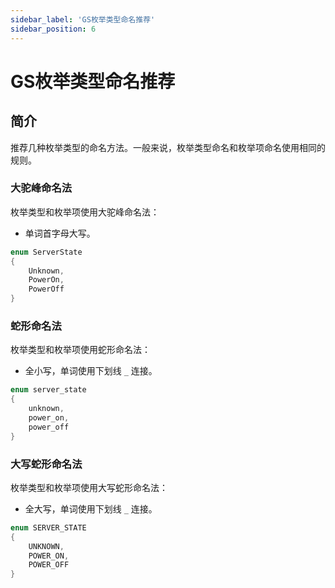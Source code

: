 ```yaml
---
sidebar_label: 'GS枚举类型命名推荐'
sidebar_position: 6
---
```



# GS枚举类型命名推荐

## 简介

推荐几种枚举类型的命名方法。一般来说，枚举类型命名和枚举项命名使用相同的规则。

### 大驼峰命名法
枚举类型和枚举项使用大驼峰命名法：
- 单词首字母大写。

```c++
enum ServerState
{
    Unknown,
    PowerOn,
    PowerOff
}
```

### 蛇形命名法
枚举类型和枚举项使用蛇形命名法：
- 全小写，单词使用下划线 `_` 连接。

```c++
enum server_state
{
    unknown,
    power_on,
    power_off
}
```

### 大写蛇形命名法
枚举类型和枚举项使用大写蛇形命名法：
- 全大写，单词使用下划线 `_` 连接。

```c++
enum SERVER_STATE
{
    UNKNOWN,
    POWER_ON,
    POWER_OFF
}
```